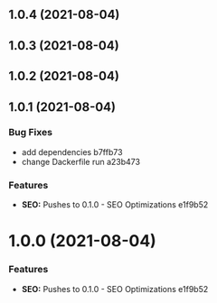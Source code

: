 ## 1.0.4 (2021-08-04)



## 1.0.3 (2021-08-04)



## 1.0.2 (2021-08-04)



## 1.0.1 (2021-08-04)


### Bug Fixes

* add dependencies b7ffb73
* change Dackerfile run a23b473


### Features

* **SEO:** Pushes to 0.1.0 - SEO Optimizations e1f9b52



# 1.0.0 (2021-08-04)


### Features

* **SEO:** Pushes to 0.1.0 - SEO Optimizations e1f9b52



